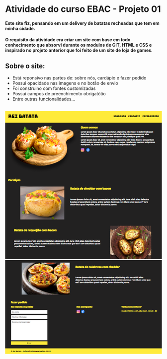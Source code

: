# Atividade do curso EBAC - Projeto 01

#### Este site fiz, pensando em um delivery de batatas recheadas que tem em minha cidade.

#### O requisito da atividade era criar um site com base em todo conhecimento que absorvi durante os modulos de GIT, HTML e CSS e inspirado no projeto anterior que foi feito de um site de loja de games.

## Sobre o site:
- Está reponsivo nas partes de: sobre nós, cardápio e fazer pedido
- Possui opacidade nas imagens e no botão de envio
- Foi construino com fontes customizadas
- Possui campos de preenchimento obrigatótio
- Entre outras funcionalidades...

<br/>

<img src="./imagens/rei batata 01.png" alt="site rei batata" />

<img src="./imagens/rei batata 02.png" alt="site rei batata" />